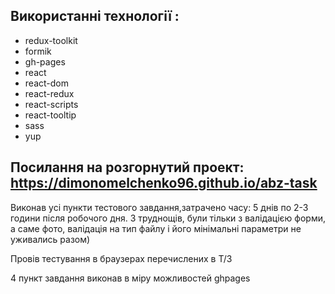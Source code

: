 ## Використанні технології :
    
- redux-toolkit
- formik
- gh-pages
- react
- react-dom
- react-redux
- react-scripts
- react-tooltip
- sass
- yup

## Посилання на розгорнутий проект: https://dimonomelchenko96.github.io/abz-task

Виконав усі пункти тестового завдання,затрачено часу: 5 днів по 2-3 години після робочого дня.
З труднощів, були тільки з валідацією форми, а саме фото, валідація на тип файлу і його мінімальні параметри не уживались разом)

Провів тестування в браузерах перечислених в Т/З

4 пункт завдання виконав в міру можливостей ghpages
